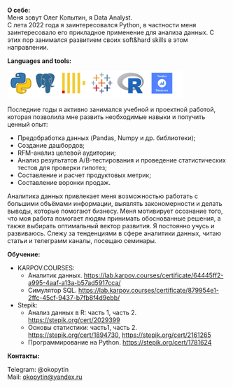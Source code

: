 **О себе:**  
Меня зовут Олег Копытин, я Data Analyst.   
С лета 2022 года я заинтересовался Python, в частности меня заинтересовало его прикладное применение для анализа данных. 
С этих пор занимался развитием своих soft&hard skills в этом направлении. 

**Languages and tools:**

<img src="https://github.com/Olegoko/Olegoko/blob/main/Лого.jpg" width="400" alt="Image description">

Последние годы я активно занимался учебной и проектной работой, которая позволила мне развить необходимые навыки и получить ценный опыт:
- Предобработка данных (Pandas, Numpy и др. библиотеки);
- Создание дашбордов;
- RFM-анализ целевой аудитории;
- Анализ результатов A/B-тестирования и проведение статистических тестов для проверки гипотез;
- Составление и расчет продуктовых метрик;
- Составление воронки продаж.

Аналитика данных привлекает меня возможностью работать с большими объёмами информации, выявлять закономерности и делать выводы, которые помогают бизнесу. Меня мотивирует осознание того, что моя работа помогает людям принимать обоснованные решения, а также выбирать оптимальный вектор развития.
Я постоянно учусь и развиваюсь. Слежу за тенденциями в сфере аналитики данных, читаю статьи и телеграмм каналы, посещаю семинары.


**Обучение:**

- KARPOV.COURSES:
  - Аналитик данных. https://lab.karpov.courses/certificate/64445ff2-a995-4aaf-a13a-b57ad5917cca/
  - Симулятор SQL. https://lab.karpov.courses/certificate/879954e1-2ffc-45cf-9437-b7fb8f4d9ebb/
- Stepik:
  - Анализ данных в R: часть 1, часть 2. https://stepik.org/cert/2029399
  - Основы статистики: часть1, часть 2. https://stepik.org/cert/1894730, https://stepik.org/cert/2161265
  - Программирование на Python. https://stepik.org/cert/1781624
 
**Контакты:**   

Telegram: @okopytin  
Mail: okopytin@yandex.ru









<!---
Olegoko/Olegoko is a ✨ special ✨ repository because its `README.md` (this file) appears on your GitHub profile.
You can click the Preview link to take a look at your changes.
--->
